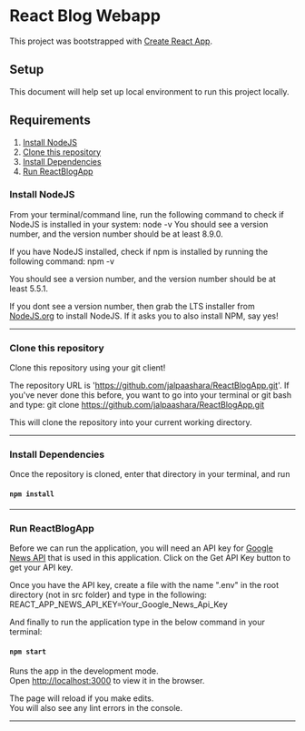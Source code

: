 # React Blog Webapp
This project was bootstrapped with [Create React App](https://github.com/facebook/create-react-app).

## Setup

This document will help set up local environment to run this project locally.

## Requirements
1. [Install NodeJS](#install-nodejs)
2. [Clone this repository](#clone-this-repository)
3. [Install Dependencies](#install-dependencies)
4. [Run ReactBlogApp](#run-reactblogapp)


### Install NodeJS
From your terminal/command line, run the following command to check if NodeJS is installed in your system:
node -v
You should see a version number, and the version number should be at least 8.9.0.

If you have NodeJS installed, check if npm is installed by running the following command:
npm -v

You should see a version number, and the version number should be at least 5.5.1.

If you dont see a version number, then grab the LTS installer from [NodeJS.org](https://nodejs.org/en/) to install NodeJS. If it asks you to also install NPM, say yes!
<hr>

### Clone this repository
 Clone this repository using your git client!

The repository URL is 'https://github.com/jalpaashara/ReactBlogApp.git'. If you've never done this before, you want to go into your terminal or git bash and type:
git clone https://github.com/jalpaashara/ReactBlogApp.git

This will clone the repository into your current working directory.

<hr>

### Install Dependencies
Once the repository is cloned, enter that directory in your terminal, and run
#### `npm install`

<hr>


### Run ReactBlogApp
Before we can run the application, you will need an API key for [Google News API](https://newsapi.org/) that is used in this application. Click on the Get API Key button to get your API key.

Once you have the API key, create a file with the name ".env" in the root directory (not in src folder) and type in the following:
REACT_APP_NEWS_API_KEY=Your_Google_News_Api_Key

And finally to run the application type in the below command in your terminal:
#### `npm start`

Runs the app in the development mode.<br />
Open [http://localhost:3000](http://localhost:3000) to view it in the browser.

The page will reload if you make edits.<br />
You will also see any lint errors in the console.

<hr>
